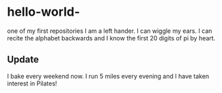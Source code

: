 # hello-world-
one of my first repositories
I am a left hander. I can wiggle my ears. I can recite the alphabet backwards and I know the first 20 digits of pi by heart.

Update
------
I bake every weekend now. I run 5 miles every evening and I have taken interest in Pilates!
